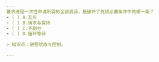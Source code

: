 ```yaml
---
要求进程一次性申请所需的全部资源，是破坏了死锁必要条件中的哪一条？
- ( ) A.互斥 
- ( ) B.请求与保持 
- ( ) C.不剥夺 
- ( ) D.循环等待

> 知识点：进程状态与控制。

---
```


